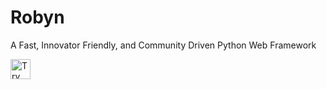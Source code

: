 # Robyn
A Fast, Innovator Friendly, and Community Driven Python Web Framework

<a href="https://idx.google.com/new?template=https://github.com/arifnd/idx-templates/tree/main/python-robyn">
  <img height="32" alt="Try in IDX" src="https://cdn.idx.dev/btn/try_dark_32.svg">
</a>